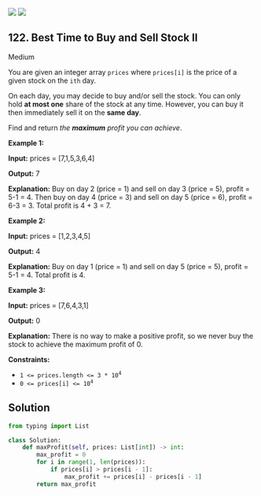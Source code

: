 [![](https://img.shields.io/github/stars/LeetCode-in-Python/LeetCode-in-Python?label=Stars&style=flat-square)](https://github.com/LeetCode-in-Python/LeetCode-in-Python)
[![](https://img.shields.io/github/forks/LeetCode-in-Python/LeetCode-in-Python?label=Fork%20me%20on%20GitHub%20&style=flat-square)](https://github.com/LeetCode-in-Python/LeetCode-in-Python/fork)

## 122\. Best Time to Buy and Sell Stock II

Medium

You are given an integer array `prices` where `prices[i]` is the price of a given stock on the `ith` day.

On each day, you may decide to buy and/or sell the stock. You can only hold **at most one** share of the stock at any time. However, you can buy it then immediately sell it on the **same day**.

Find and return _the **maximum** profit you can achieve_.

**Example 1:**

**Input:** prices = [7,1,5,3,6,4]

**Output:** 7

**Explanation:** Buy on day 2 (price = 1) and sell on day 3 (price = 5), profit = 5-1 = 4. Then buy on day 4 (price = 3) and sell on day 5 (price = 6), profit = 6-3 = 3. Total profit is 4 + 3 = 7. 

**Example 2:**

**Input:** prices = [1,2,3,4,5]

**Output:** 4

**Explanation:** Buy on day 1 (price = 1) and sell on day 5 (price = 5), profit = 5-1 = 4. Total profit is 4. 

**Example 3:**

**Input:** prices = [7,6,4,3,1]

**Output:** 0

**Explanation:** There is no way to make a positive profit, so we never buy the stock to achieve the maximum profit of 0. 

**Constraints:**

*   <code>1 <= prices.length <= 3 * 10<sup>4</sup></code>
*   <code>0 <= prices[i] <= 10<sup>4</sup></code>

## Solution

```python
from typing import List

class Solution:
    def maxProfit(self, prices: List[int]) -> int:
        max_profit = 0
        for i in range(1, len(prices)):
            if prices[i] > prices[i - 1]:
                max_profit += prices[i] - prices[i - 1]
        return max_profit
```